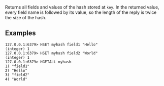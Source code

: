 Returns all fields and values of the hash stored at `key`.
In the returned value, every field name is followed by its value, so the length
of the reply is twice the size of the hash.

## Examples

```valkey-cli
127.0.0.1:6379> HSET myhash field1 "Hello"
(integer) 1
127.0.0.1:6379> HSET myhash field2 "World"
(integer) 1
127.0.0.1:6379> HGETALL myhash
1) "field1"
2) "Hello"
3) "field2"
4) "World"
```

